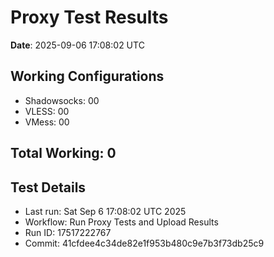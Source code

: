 # Proxy Test Results
**Date**: 2025-09-06 17:08:02 UTC

## Working Configurations
- Shadowsocks: 00
- VLESS: 00
- VMess: 00

## Total Working: 0

## Test Details
- Last run: Sat Sep  6 17:08:02 UTC 2025
- Workflow: Run Proxy Tests and Upload Results
- Run ID: 17517222767
- Commit: 41cfdee4c34de82e1f953b480c9e7b3f73db25c9
